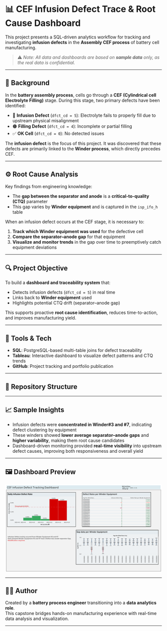 # 📊 CEF Infusion Defect Trace & Root Cause Dashboard

This project presents a SQL-driven analytics workflow for tracking and investigating **infusion defects** in the **Assembly CEF process** of battery cell manufacturing.  
> ⚠️ *Note: All data and dashboards are based on **sample data** only, as the real data is confidential.*

---

## 🧪 Background

In the **battery assembly process**, cells go through a **CEF (Cylindrical cell Electrolyte Filling)** stage. During this stage, two primary defects have been identified:

- 🔴 **Infusion Defect** (`dfct_cd = 5`): Electrolyte fails to properly fill due to upstream physical misalignment  
- 🟠 **Filling Defect** (`dfct_cd = 4`): Incomplete or partial filling  
- ✅ **OK Cell** (`dfct_cd = 0`): No detected issues  

The **infusion defect** is the focus of this project. It was discovered that these defects are primarily linked to the **Winder process**, which directly precedes CEF.

---

## ⚙️ Root Cause Analysis

Key findings from engineering knowledge:

- The **gap between the separator and anode** is a **critical-to-quality (CTQ)** parameter  
- This gap varies by **Winder equipment** and is captured in the `isp_ifo_h` table

When an infusion defect occurs at the CEF stage, it is necessary to:

1. **Track which Winder equipment was used** for the defective cell  
2. **Compare the separator–anode gap** for that equipment  
3. **Visualize and monitor trends** in the gap over time to preemptively catch equipment deviations

---

## 🔍 Project Objective

To build a **dashboard and traceability system** that:

- Detects infusion defects (`dfct_cd = 5`) in real time  
- Links back to **Winder equipment** used  
- Highlights potential CTQ drift (separator–anode gap)  

This supports proactive **root cause identification**, reduces time-to-action, and improves manufacturing yield.

---

## 🧰 Tools & Tech

- **SQL**: PostgreSQL-based multi-table joins for defect traceability  
- **Tableau**: Interactive dashboard to visualize defect patterns and CTQ trends  
- **GitHub**: Project tracking and portfolio publication

---

## 📂 Repository Structure


---

## 📈 Sample Insights

- Infusion defects were **concentrated in Winder#3 and #7**, indicating defect clustering by equipment  
- These winders showed **lower average separator–anode gaps** and **higher variability**, making them root cause candidates  
- Dashboard-driven monitoring provided **real-time visibility** into upstream defect causes, improving both responsiveness and overall yield

---

## 🖼️ Dashboard Preview

![Dashboard Screenshot](visuals/CEF_Infusion_Defect_Dashboard.png)

---

## 👨‍🔧 Author

Created by a **battery process engineer** transitioning into a **data analytics role**.  
This capstone bridges hands-on manufacturing experience with real-time data analysis and visualization.

---
